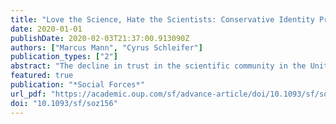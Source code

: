 ```yaml
---
title: "Love the Science, Hate the Scientists: Conservative Identity Protects Belief in Science and Undermines Trust in Scientists"
date: 2020-01-01
publishDate: 2020-02-03T21:37:00.913090Z
authors: ["Marcus Mann", "Cyrus Schleifer"]
publication_types: ["2"]
abstract: "The decline in trust in the scientific community in the United States among political conservatives has been well established. But this observation is complicated by remarkably positive and stable attitudes toward scientific research itself. What explains the persistence of positive belief in science in the midst of such dramatic change? By leveraging research on the performativity of conservative identity, we argue that conservative scientific institutions have manufactured a scientific cultural repertoire that enables participation in this highly valued epistemological space while undermining scientific authority perceived as politically biased. We test our hypothesized link between conservative identity and scientific perceptions using panel data from the General Social Survey. We find that those with stable conservative identities hold more positive attitudes toward scientific research while simultaneously holding more negative attitudes towards the scientific community compared to those who switch to and from conservative political identities. These findings support a theory of a conservative scientific repertoire that is learned over time and that helps orient political conservatives in scientific debates that have political repercussions. Implications of these findings are discussed for researchers interested in the cultural differentiation of scientific authority and for stakeholders in scientific communication and its public policy."
featured: true
publication: "*Social Forces*"
url_pdf: "https://academic.oup.com/sf/advance-article/doi/10.1093/sf/soz156/5685787?guestAccessKey=2f7a2645-ead7-4997-a920-10695d0d90ff"
doi: "10.1093/sf/soz156"
---
```


